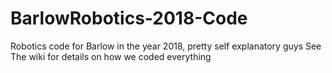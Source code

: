 # BarlowRobotics-2018-Code
Robotics code for Barlow in the year 2018, pretty self explanatory guys
See The wiki for details on how we coded everything
